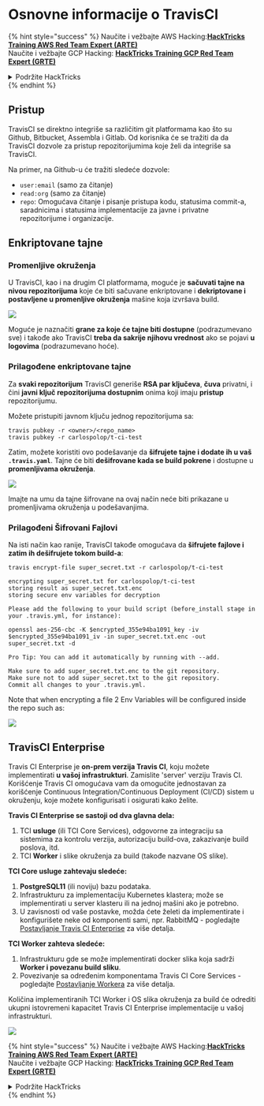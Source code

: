 # Osnovne informacije o TravisCI

{% hint style="success" %}
Naučite i vežbajte AWS Hacking:<img src="/.gitbook/assets/image.png" alt="" data-size="line">[**HackTricks Training AWS Red Team Expert (ARTE)**](https://training.hacktricks.xyz/courses/arte)<img src="/.gitbook/assets/image.png" alt="" data-size="line">\
Naučite i vežbajte GCP Hacking: <img src="/.gitbook/assets/image (2).png" alt="" data-size="line">[**HackTricks Training GCP Red Team Expert (GRTE)**<img src="/.gitbook/assets/image (2).png" alt="" data-size="line">](https://training.hacktricks.xyz/courses/grte)

<details>

<summary>Podržite HackTricks</summary>

* Pogledajte [**planove pretplate**](https://github.com/sponsors/carlospolop)!
* **Pridružite se** 💬 [**Discord grupi**](https://discord.gg/hRep4RUj7f) ili [**telegram grupi**](https://t.me/peass) ili **pratite** nas na **Twitteru** 🐦 [**@hacktricks\_live**](https://twitter.com/hacktricks\_live)**.**
* **Delite hakovanje trikove slanjem PR-ova na** [**HackTricks**](https://github.com/carlospolop/hacktricks) i [**HackTricks Cloud**](https://github.com/carlospolop/hacktricks-cloud) github repozitorijume.

</details>
{% endhint %}

## Pristup

TravisCI se direktno integriše sa različitim git platformama kao što su Github, Bitbucket, Assembla i Gitlab. Od korisnika će se tražiti da da TravisCI dozvole za pristup repozitorijumima koje želi da integriše sa TravisCI.

Na primer, na Github-u će tražiti sledeće dozvole:

* `user:email` (samo za čitanje)
* `read:org` (samo za čitanje)
* `repo`: Omogućava čitanje i pisanje pristupa kodu, statusima commit-a, saradnicima i statusima implementacije za javne i privatne repozitorijume i organizacije.

## Enkriptovane tajne

### Promenljive okruženja

U TravisCI, kao i na drugim CI platformama, moguće je **sačuvati tajne na nivou repozitorijuma** koje će biti sačuvane enkriptovane i **dekriptovane i postavljene u promenljive okruženja** mašine koja izvršava build.

![](<../../.gitbook/assets/image (203).png>)

Moguće je naznačiti **grane za koje će tajne biti dostupne** (podrazumevano sve) i takođe ako TravisCI **treba da sakrije njihovu vrednost** ako se pojavi **u logovima** (podrazumevano hoće).

### Prilagođene enkriptovane tajne

Za **svaki repozitorijum** TravisCI generiše **RSA par ključeva**, **čuva** privatni, i čini **javni ključ repozitorijuma dostupnim** onima koji imaju **pristup** repozitorijumu.

Možete pristupiti javnom ključu jednog repozitorijuma sa:
```
travis pubkey -r <owner>/<repo_name>
travis pubkey -r carlospolop/t-ci-test
```
Zatim, možete koristiti ovo podešavanje da **šifrujete tajne i dodate ih u vaš `.travis.yaml`**. Tajne će biti **dešifrovane kada se build pokrene** i dostupne u **promenljivama okruženja**.

![](<../../.gitbook/assets/image (139).png>)

Imajte na umu da tajne šifrovane na ovaj način neće biti prikazane u promenljivama okruženja u podešavanjima.

### Prilagođeni Šifrovani Fajlovi

Na isti način kao ranije, TravisCI takođe omogućava da **šifrujete fajlove i zatim ih dešifrujete tokom build-a**:
```
travis encrypt-file super_secret.txt -r carlospolop/t-ci-test

encrypting super_secret.txt for carlospolop/t-ci-test
storing result as super_secret.txt.enc
storing secure env variables for decryption

Please add the following to your build script (before_install stage in your .travis.yml, for instance):

openssl aes-256-cbc -K $encrypted_355e94ba1091_key -iv $encrypted_355e94ba1091_iv -in super_secret.txt.enc -out super_secret.txt -d

Pro Tip: You can add it automatically by running with --add.

Make sure to add super_secret.txt.enc to the git repository.
Make sure not to add super_secret.txt to the git repository.
Commit all changes to your .travis.yml.
```
Note that when encrypting a file 2 Env Variables will be configured inside the repo such as:

![](<../../.gitbook/assets/image (170).png>)

## TravisCI Enterprise

Travis CI Enterprise je **on-prem verzija Travis CI**, koju možete implementirati **u vašoj infrastrukturi**. Zamislite 'server' verziju Travis CI. Korišćenje Travis CI omogućava vam da omogućite jednostavan za korišćenje Continuous Integration/Continuous Deployment (CI/CD) sistem u okruženju, koje možete konfigurisati i osigurati kako želite.

**Travis CI Enterprise se sastoji od dva glavna dela:**

1. TCI **usluge** (ili TCI Core Services), odgovorne za integraciju sa sistemima za kontrolu verzija, autorizaciju build-ova, zakazivanje build poslova, itd.
2. TCI **Worker** i slike okruženja za build (takođe nazvane OS slike).

**TCI Core usluge zahtevaju sledeće:**

1. **PostgreSQL11** (ili noviju) bazu podataka.
2. Infrastrukturu za implementaciju Kubernetes klastera; može se implementirati u server klasteru ili na jednoj mašini ako je potrebno.
3. U zavisnosti od vaše postavke, možda ćete želeti da implementirate i konfigurišete neke od komponenti sami, npr. RabbitMQ - pogledajte [Postavljanje Travis CI Enterprise](https://docs.travis-ci.com/user/enterprise/tcie-3.x-setting-up-travis-ci-enterprise/) za više detalja.

**TCI Worker zahteva sledeće:**

1. Infrastrukturu gde se može implementirati docker slika koja sadrži **Worker i povezanu build sliku**.
2. Povezivanje sa određenim komponentama Travis CI Core Services - pogledajte [Postavljanje Workera](https://docs.travis-ci.com/user/enterprise/setting-up-worker/) za više detalja.

Količina implementiranih TCI Worker i OS slika okruženja za build će odrediti ukupni istovremeni kapacitet Travis CI Enterprise implementacije u vašoj infrastrukturi.

![](<../../.gitbook/assets/image (199).png>)

{% hint style="success" %}
Naučite i vežbajte AWS Hacking:<img src="/.gitbook/assets/image.png" alt="" data-size="line">[**HackTricks Training AWS Red Team Expert (ARTE)**](https://training.hacktricks.xyz/courses/arte)<img src="/.gitbook/assets/image.png" alt="" data-size="line">\
Naučite i vežbajte GCP Hacking: <img src="/.gitbook/assets/image (2).png" alt="" data-size="line">[**HackTricks Training GCP Red Team Expert (GRTE)**<img src="/.gitbook/assets/image (2).png" alt="" data-size="line">](https://training.hacktricks.xyz/courses/grte)

<details>

<summary>Podržite HackTricks</summary>

* Pogledajte [**planove pretplate**](https://github.com/sponsors/carlospolop)!
* **Pridružite se** 💬 [**Discord grupi**](https://discord.gg/hRep4RUj7f) ili [**telegram grupi**](https://t.me/peass) ili **pratite** nas na **Twitter-u** 🐦 [**@hacktricks\_live**](https://twitter.com/hacktricks\_live)**.**
* **Delite hacking trikove podnošenjem PR-ova na** [**HackTricks**](https://github.com/carlospolop/hacktricks) i [**HackTricks Cloud**](https://github.com/carlospolop/hacktricks-cloud) github repozitorijume.

</details>
{% endhint %}
